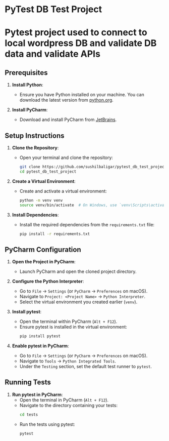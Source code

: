 # PyTest DB Test Project
# Pytest project used to connect to local wordpress DB and validate DB data and validate APIs

## Prerequisites
1. **Install Python**:
   - Ensure you have Python installed on your machine. You can download the latest version from [python.org](https://www.python.org/).

2. **Install PyCharm**:
   - Download and install PyCharm from [JetBrains](https://www.jetbrains.com/pycharm/download/).

## Setup Instructions
1. **Clone the Repository**:
   - Open your terminal and clone the repository:
     ```bash
     git clone https://github.com/sushilbaligar/pytest_db_test_project.git
     cd pytest_db_test_project
     ```

2. **Create a Virtual Environment**:
   - Create and activate a virtual environment:
     ```bash
     python -m venv venv
     source venv/bin/activate  # On Windows, use `venv\Scripts\activate`
     ```

3. **Install Dependencies**:
   - Install the required dependencies from the `requirements.txt` file:
     ```bash
     pip install -r requirements.txt
     ```

## PyCharm Configuration
1. **Open the Project in PyCharm**:
   - Launch PyCharm and open the cloned project directory.

2. **Configure the Python Interpreter**:
   - Go to `File` -> `Settings` (or `PyCharm` -> `Preferences` on macOS).
   - Navigate to `Project: <Project Name>` -> `Python Interpreter`.
   - Select the virtual environment you created earlier (`venv`).

3. **Install pytest**:
   - Open the terminal within PyCharm (`Alt + F12`).
   - Ensure pytest is installed in the virtual environment:
     ```bash
     pip install pytest
     ```

4. **Enable pytest in PyCharm**:
   - Go to `File` -> `Settings` (or `PyCharm` -> `Preferences` on macOS).
   - Navigate to `Tools` -> `Python Integrated Tools`.
   - Under the `Testing` section, set the default test runner to `pytest`.

## Running Tests
1. **Run pytest in PyCharm**:
   - Open the terminal in PyCharm (`Alt + F12`).
   - Navigate to the directory containing your tests:
     ```bash
     cd tests
     ```
   - Run the tests using pytest:
     ```bash
     pytest
     ```
